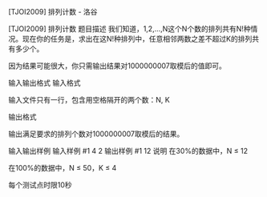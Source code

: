 



[TJOI2009] 排列计数 - 洛谷














[TJOI2009] 排列计数
题目描述
我们知道，1,2,...,N这个N个数的排列共有N!种情况。现在你的任务是，求出在这N!种排列中，任意相邻两数之差不超过K的排列共有多少个。

因为结果可能很大，你只需输出结果对1000000007取模后的值即可。

输入输出格式
输入格式

输入文件只有一行，包含用空格隔开的两个数：N, K

输出格式

输出满足要求的排列个数对1000000007取模后的结果。

输入输出样例
输入样例 #1
4 2
输出样例 #1
12
说明
在30%的数据中，N ≤ 12

在100%的数据中，N ≤ 50，K ≤ 4

每个测试点时限10秒







